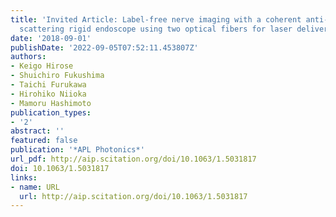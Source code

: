 ```yaml
---
title: 'Invited Article: Label-free nerve imaging with a coherent anti-Stokes Raman
  scattering rigid endoscope using two optical fibers for laser delivery'
date: '2018-09-01'
publishDate: '2022-09-05T07:52:11.453807Z'
authors:
- Keigo Hirose
- Shuichiro Fukushima
- Taichi Furukawa
- Hirohiko Niioka
- Mamoru Hashimoto
publication_types:
- '2'
abstract: ''
featured: false
publication: '*APL Photonics*'
url_pdf: http://aip.scitation.org/doi/10.1063/1.5031817
doi: 10.1063/1.5031817
links:
- name: URL
  url: http://aip.scitation.org/doi/10.1063/1.5031817
---
```


